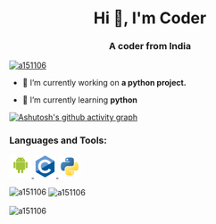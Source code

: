 <h1 align="center">Hi 👋, I'm Coder</h1>
<h3 align="center">A coder from India</h3>

<p align="left"> <a href="https://github.com/ryo-ma/github-profile-trophy"><img src="https://github-profile-trophy.vercel.app/?username=a151106" alt="a151106" /></a> </p>

- 🔭 I’m currently working on **a python project.**

- 🌱 I’m currently learning **python**

[![Ashutosh's github activity graph](https://activity-graph.herokuapp.com/graph?username=A151106&theme=coral)](https://github.com/ashutosh00710/github-readme-activity-graph)

<h3 align="left">Languages and Tools:</h3>
<p align="left"> <a href="https://developer.android.com" target="_blank" rel="noreferrer"> <img src="https://raw.githubusercontent.com/devicons/devicon/master/icons/android/android-original-wordmark.svg" alt="android" width="40" height="40"/> </a> <a href="https://www.cprogramming.com/" target="_blank" rel="noreferrer"> <img src="https://raw.githubusercontent.com/devicons/devicon/master/icons/c/c-original.svg" alt="c" width="40" height="40"/> </a> <a href="https://www.python.org" target="_blank" rel="noreferrer"> <img src="https://raw.githubusercontent.com/devicons/devicon/master/icons/python/python-original.svg" alt="python" width="40" height="40"/> </a> </p>

<p><img align="left" src="https://github-readme-stats.vercel.app/api/top-langs?username=a151106&show_icons=true&theme=highcontrast&locale=en&layout=compact" alt="a151106" /></p>

<p>&nbsp;<img align="center" src="https://github-readme-stats.vercel.app/api?username=a151106&show_icons=true&theme=highcontrast&locale=en" alt="a151106" /></p>

<p><img align="center" src="https://github-readme-streak-stats.herokuapp.com/?user=a151106&theme=highcontrast" alt="a151106" /></p>
